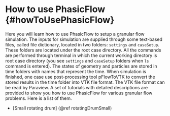 # How to use PhasicFlow {#howToUsePhasicFlow}
Here you will learn how to use PhasicFlow to setup a granular flow simulation. The inputs for simulation are supplied through some text-based files, called file dictionary, located in two folders: `settings` and `caseSetup`. These folders are located under the root case directory. 
All the commands are performed through terminal in which the current working directory is root case directory (you see `settings` and `caseSetup` folders when `ls` command is entered). The states of geometry and particles are stored in time folders with names that represent the time. When simulation is finished, one case use post-processing tool pFlowToVTK to convert the stored results in the time folder into VTK file format. The VTK file format can be read by Paraview. 
A set of tutorials with detailed descriptions are provided to show you how to use PhasicFlow for various granular flow problems. Here is a list of them.
* [Small rotating drum] (@ref rotatingDrumSmall)
